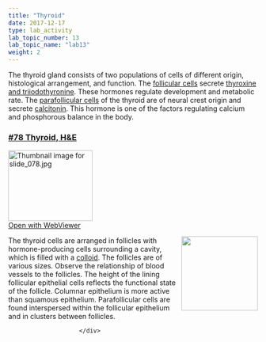```yaml
---
title: "Thyroid"
date: 2017-12-17
type: lab_activity
lab_topic_number: 13
lab_topic_name: "lab13"
weight: 2
---
```

<div class="entrybody">
						<p>The thyroid gland consists of two populations of cells of different origin, histological arrangement, and function. The <u>follicular cells</u> secrete <u>thyroxine and triiodothyronine</u>. These hormones regulate development and metabolic rate. The <u>parafollicular cells</u> of the thyroid are of neural crest origin and secrete <u>calcitonin</u>. This hormone is one of the factors regulating calcium and phosphorous balance in the body.</p>

<h3><u><b>#78 Thyroid, <span class="caps">H&amp;E</span></b></u></h3>

<div class="thumbnail"> <a href="http://virtualslides.cumc.columbia.edu/78.svs/view.apml?" target="_blank"><img alt="Thumbnail image for slide_078.jpg" src="http://histologylab.ccnmtl.columbia.edu/assets/images/slide_078-thumb-170x143-1578.jpg" width="170" height="143" class="mt-image-left"></a><br><a href="http://virtualslides.cumc.columbia.edu/78.svs/view.apml?" target="_blank">Open with WebViewer</a> </div>

<p><img src="http://histologylab.ccnmtl.columbia.edu/assets/images/78%20thyroid%20follicles.jpg" style="width:154px; height:150px; float:right;">The thyroid cells are arranged in follicles with hormone-producing cells surrounding a cavity, which is filled with a <u>colloid</u>. The follicles are of various sizes. Observe the relationship of blood vessels to the follicles. The height of the lining follicular epithelial cells reflects the functional state of the follicle. Columnar epithelium is more active than squamous epithelium. Parafollicular cells are found interspersed within the follicular epithelium and in clusters between follicles.</p>
						
						
						</div>
